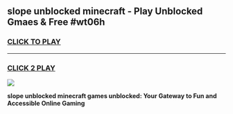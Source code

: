 
## slope unblocked minecraft - Play Unblocked Gmaes & Free #wt06h
<h3>
<a href="https://premium.freeplayer.one?title=slope_unblocked_minecraft&ref=03M">CLICK TO PLAY</a></h3>
<hr>

<h3>
<a href="https://premium.freeplayer.one?title=slope_unblocked_minecraft&ref=03M">CLICK 2 PLAY</a>
  
</h3>

<a href="https://premium.freeplayer.one?title=slope_unblocked_minecraft&ref=03M"><img src="https://clearcache.store/games.png"></a>


**slope unblocked minecraft games unblocked: Your Gateway to Fun and Accessible Online Gaming**
